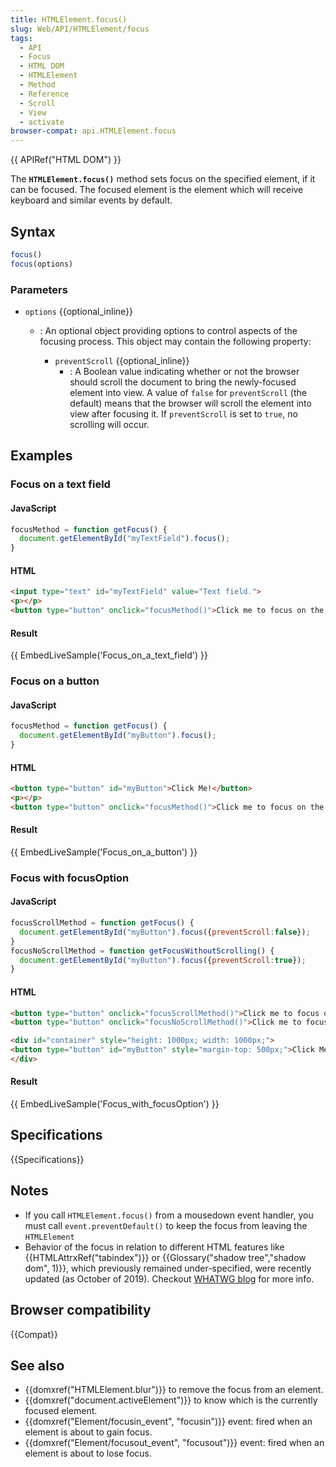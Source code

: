 ```yaml
---
title: HTMLElement.focus()
slug: Web/API/HTMLElement/focus
tags:
  - API
  - Focus
  - HTML DOM
  - HTMLElement
  - Method
  - Reference
  - Scroll
  - View
  - activate
browser-compat: api.HTMLElement.focus
---
```

{{ APIRef("HTML DOM") }}

The **`HTMLElement.focus()`** method
sets focus on the specified element, if it can be focused. The focused element is
the element which will receive keyboard and similar events by default.

## Syntax

```js
focus()
focus(options)
```

### Parameters

- `options` {{optional_inline}}

  - : An optional object providing options to control aspects of the focusing process.
    This object may contain the following property:

    - `preventScroll` {{optional_inline}}
      - : A Boolean value indicating whether or not the browser should scroll the
        document to bring the newly-focused element into view. A value of
        `false` for `preventScroll` (the default) means that
        the browser will scroll the element into view after focusing it. If
        `preventScroll` is set to `true`, no scrolling will
        occur.

## Examples

### Focus on a text field

#### JavaScript

```js
focusMethod = function getFocus() {
  document.getElementById("myTextField").focus();
}
```

#### HTML

```html
<input type="text" id="myTextField" value="Text field.">
<p></p>
<button type="button" onclick="focusMethod()">Click me to focus on the text field!</button>
```

#### Result

{{ EmbedLiveSample('Focus_on_a_text_field') }}

### Focus on a button

#### JavaScript

```js
focusMethod = function getFocus() {
  document.getElementById("myButton").focus();
}
```

#### HTML

```html
<button type="button" id="myButton">Click Me!</button>
<p></p>
<button type="button" onclick="focusMethod()">Click me to focus on the button!</button>
```

#### Result

{{ EmbedLiveSample('Focus_on_a_button') }}

### Focus with focusOption

#### JavaScript

```js
focusScrollMethod = function getFocus() {
  document.getElementById("myButton").focus({preventScroll:false});
}
focusNoScrollMethod = function getFocusWithoutScrolling() {
  document.getElementById("myButton").focus({preventScroll:true});
}
```

#### HTML

```html
<button type="button" onclick="focusScrollMethod()">Click me to focus on the button!</button>
<button type="button" onclick="focusNoScrollMethod()">Click me to focus on the button without scrolling!</button>

<div id="container" style="height: 1000px; width: 1000px;">
<button type="button" id="myButton" style="margin-top: 500px;">Click Me!</button>
</div>
```

#### Result

{{ EmbedLiveSample('Focus_with_focusOption') }}

## Specifications

{{Specifications}}

## Notes

- If you call `HTMLElement.focus()` from a mousedown event handler, you
  must call `event.preventDefault()` to keep the focus from leaving the
  `HTMLElement`
- Behavior of the focus in relation to different HTML features like
  {{HTMLAttrxRef("tabindex")}} or {{Glossary("shadow tree","shadow dom", 1)}},
  which previously remained under-specified, were recently updated (as October
  of 2019). Checkout [WHATWG
  blog](https://blog.whatwg.org/focusing-on-focus) for more info.

## Browser compatibility

{{Compat}}

## See also

- {{domxref("HTMLElement.blur")}} to remove the focus from an element.
- {{domxref("document.activeElement")}} to know which is the currently focused element.
- {{domxref("Element/focusin_event", "focusin")}} event: fired when an element is about to gain focus.
- {{domxref("Element/focusout_event", "focusout")}} event: fired when an element is about to lose focus.
